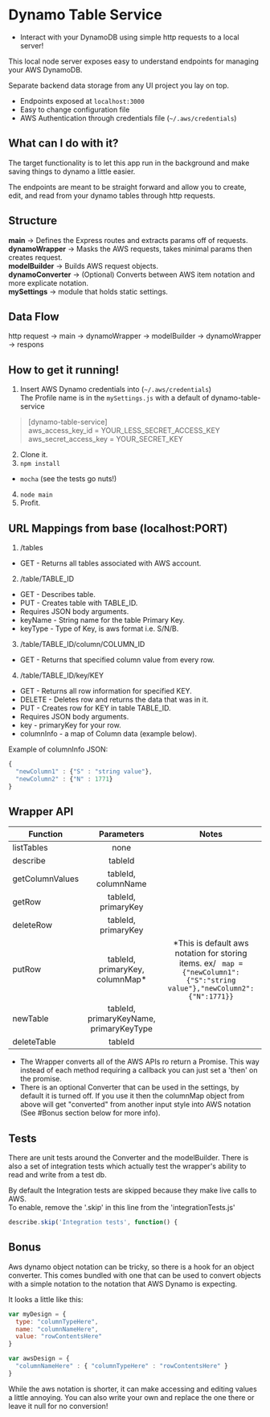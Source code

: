 # Dynamo Table Service
- Interact with your DynamoDB using simple http requests to a local server!

This local node server exposes easy to understand endpoints for managing your AWS DynamoDB.

Separate backend data storage from any UI project you lay on top.
  * Endpoints exposed at `localhost:3000`  
  * Easy to change configuration file
  * AWS Authentication through credentials file (`~/.aws/credentials`)  

## What can I do with it?
The target functionality is to let this app run in the background and make saving things to dynamo a little easier.

The endpoints are meant to be straight forward and allow you to create, edit, and read from your dynamo tables through http requests.

## Structure
**main**            -> Defines the Express routes and extracts params off of requests.  
**dynamoWrapper**   -> Masks the AWS requests, takes minimal params then creates request.  
**modelBuilder**    -> Builds AWS request objects.  
**dynamoConverter** -> (Optional) Converts between AWS item notation and more explicate notation.  
**mySettings**      -> module that holds static settings.  

## Data Flow
http request -> main -> dynamoWrapper -> modelBuilder -> dynamoWrapper -> respons

## How to get it running!

1) Insert AWS Dynamo credentials into (`~/.aws/credentials`)  
  The Profile name is in the `mySettings.js` with a default of dynamo-table-service
  > [dynamo-table-service]  
  > aws_access_key_id = YOUR_LESS_SECRET_ACCESS_KEY  
  > aws_secret_access_key = YOUR_SECRET_KEY  
  
2) Clone it.
3) `npm install`
  * `mocha` (see the tests go nuts!)
4) `node main`
5) Profit.

## URL Mappings from base (localhost:PORT)
1. /tables  
  * GET - Returns all tables associated with AWS account.  
2. /table/TABLE_ID   
  * GET - Describes table.  
  * PUT - Creates table with TABLE_ID.  
   * Requires JSON body arguments.  
   * keyName - String name for the table Primary Key.  
   * keyType - Type of Key, is aws format i.e. S/N/B.  
3. /table/TABLE_ID/column/COLUMN_ID  
  * GET - Returns that specified column value from every row.  
4. /table/TABLE_ID/key/KEY
  * GET - Returns all row information for specified KEY.  
  * DELETE - Deletes row and returns the data that was in it.  
  * PUT - Creates row for KEY in table TABLE_ID.  
   * Requires JSON body arguments.  
   * key - primaryKey for your row.  
   * columnInfo - a map of Column data (example below).  

Example of columnInfo JSON:
```javascript
{ 
  "newColumn1" : {"S" : "string value"},
  "newColumn2" : {"N" : 1771}
}
```


## Wrapper API
| Function        | Parameters          | Notes   |
| --------------- |:-------------------:| :------:|
| listTables      |  none               |         |
| describe        | tableId             |         |
| getColumnValues | tableId, columnName |         |
| getRow          | tableId, primaryKey |         |
| deleteRow       | tableId, primaryKey |         | 
| putRow          | tableId, primaryKey, columnMap* | *This is default aws notation for storing items. ex/ ``` map = {"newColumn1":{"S":"string value"},"newColumn2":{"N":1771}}``` |
| newTable        | tableId, primaryKeyName, primaryKeyType | |
| deleteTable     | tableId              |        |

 - The Wrapper converts all of the AWS APIs ro return a Promise. This way instead of each method requiring a callback you can just set a 'then' on the promise.
 - There is an optional Converter that can be used in the settings, by default it is turned off. If you use it then the columnMap object from above will get "converted" from another input style into AWS notation (See #Bonus section below for more info).

## Tests
There are unit tests around the Converter and the modelBuilder. There is also a set of integration tests which actually test the wrapper's ability to read and write from a test db.

By default the Integration tests are skipped because they make live calls to AWS.  
To enable, remove the '.skip' in this line from the 'integrationTests.js'  
```javascript
describe.skip('Integration tests', function() {
```

## Bonus
Aws dynamo object notation can be tricky, so there is a hook for an object converter.
This comes bundled with one that can be used to convert objects with a simple notation to the notation that AWS Dynamo is expecting.

It looks a little like this:
```javascript
var myDesign = {
  type: "columnTypeHere",
  name: "columnNameHere",
  value: "rowContentsHere"
}

var awsDesign = {
  "columnNameHere" : { "columnTypeHere" : "rowContentsHere" }
}
```


While the aws notation is shorter, it can make accessing and editing values a little annoying. You can also write your own and replace the one there or leave it null for no conversion!
